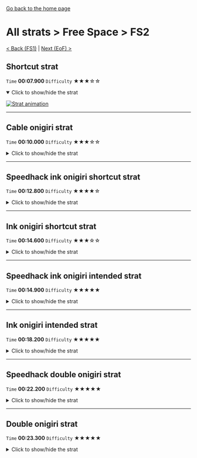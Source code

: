 [Go back to the home page](https://github.com/Doublevil/scbspeedrun)

# All strats > Free Space > FS2

[< Back (FS1)](https://github.com/Doublevil/scbspeedrun/blob/main/levels/all_lvl/FS/FS1.md) | [Next (EoF) >](https://github.com/Doublevil/scbspeedrun/blob/main/levels/all_lvl/FS/EoF.md)

## Shortcut strat

`Time` **00:07.900** `Difficulty` ★★★☆☆
<details open>
  <summary>Click to show/hide the strat</summary>

  [![Strat animation](https://github.com/Doublevil/scbspeedrun/blob/main/media/levels/FS/FS2_ShortcutStrat.webp)](https://github.com/Doublevil/scbspeedrun/blob/main/media/levels/FS/FS2_ShortcutStrat.mp4?raw=true)
</details>

---
## Cable onigiri strat

`Time` **00:10.000** `Difficulty` ★★★☆☆
<details>
  <summary>Click to show/hide the strat</summary>

  [![Strat animation](https://github.com/Doublevil/scbspeedrun/blob/main/media/levels/FS/FS2_CableOnigiriStrat.webp)](https://github.com/Doublevil/scbspeedrun/blob/main/media/levels/FS/FS2_CableOnigiriStrat.mp4?raw=true)

  **Notes**
  - This is an optimized version of the intended strat for this onigiri. This is also the only onigiri that requires you to juggle.
</details>

---
## Speedhack ink onigiri shortcut strat

`Time` **00:12.800** `Difficulty` ★★★★☆
<details>
  <summary>Click to show/hide the strat</summary>

  [![Strat animation](https://github.com/Doublevil/scbspeedrun/blob/main/media/levels/FS/FS2_S_InkOnigiriShortcut.webp)](https://github.com/Doublevil/scbspeedrun/blob/main/media/levels/FS/FS2_S_InkOnigiriShortcut.mp4?raw=true)

  **Notes**
  - Uses a onigiri juggle to carry the ink onigiri to the shortcut end.
  - Both easier and faster than the intended route.
  - This is one of the strats where speedhack is just a little bit faster, but way harder. Take it slow and steady, unlike the video.
  - One of the hardest part is making sure you collect the onigiri after grabbing the goal. When grabbing the goal with cable cart, make sure you are as far as possible from it, so that you will hover on top of the dropped ink onigiri when the cable shrinks.
</details>

---
## Ink onigiri shortcut strat

`Time` **00:14.600** `Difficulty` ★★★☆☆
<details>
  <summary>Click to show/hide the strat</summary>

  [![Strat animation](https://github.com/Doublevil/scbspeedrun/blob/main/media/levels/FS/FS2_InkOnigiriShortcut.webp)](https://github.com/Doublevil/scbspeedrun/blob/main/media/levels/FS/FS2_InkOnigiriShortcut.mp4?raw=true)

  **Notes**
  - Uses a onigiri juggle to carry the ink onigiri to the shortcut end.
  - Both easier and faster than the intended ink onigiri strat.
  - The hardest part is making sure you collect the onigiri after grabbing the goal. When grabbing the goal with cable cart, make sure you are as far as possible from it, so that you will hover on top of the dropped ink onigiri when the cable shrinks.
</details>

---
## Speedhack ink onigiri intended strat

`Time` **00:14.900** `Difficulty` ★★★★★
<details>
  <summary>Click to show/hide the strat</summary>

  [![Strat animation](https://github.com/Doublevil/scbspeedrun/blob/main/media/levels/FS/FS2_S_InkOnigiriIntended.webp)](https://github.com/Doublevil/scbspeedrun/blob/main/media/levels/FS/FS2_S_InkOnigiriIntended.mp4?raw=true)

  **Notes**
  - Substantially harder and slower than the equivalent shortcut strat.
  - Provided mostly for reference, to show how much time the shortcut strat saves.
</details>

---
## Ink onigiri intended strat

`Time` **00:18.200** `Difficulty` ★★★★★
<details>
  <summary>Click to show/hide the strat</summary>

  [![Strat animation](https://github.com/Doublevil/scbspeedrun/blob/main/media/levels/FS/FS2_InkOnigiriIntended.webp)](https://github.com/Doublevil/scbspeedrun/blob/main/media/levels/FS/FS2_InkOnigiriIntended.mp4?raw=true)

  **Notes**
  - Substantially harder and slower than the equivalent shortcut strat.
  - Provided mostly for reference, to show how much time the shortcut strat saves.
  - We do perform a small double-jump juggle trick near the end, but it's otherwise the intended strategy for this onigiri.
</details>

---
## Speedhack double onigiri strat

`Time` **00:22.200** `Difficulty` ★★★★★
<details>
  <summary>Click to show/hide the strat</summary>

  [![Strat animation](https://github.com/Doublevil/scbspeedrun/blob/main/media/levels/FS/FS2_S_DoubleOnigiri.webp)](https://github.com/Doublevil/scbspeedrun/blob/main/media/levels/FS/FS2_S_DoubleOnigiri.mp4?raw=true)

  **Notes**
  - This uses the multicart ending onigiri tech. See the onigiri techs page for more info.
  - This is a minor optimization over getting one at a time (especially with speedhack). It's recommended to go for each onigiri separately instead. See the separate onigiri strats in the "All strats" section of the guide.
</details>

---
## Double onigiri strat

`Time` **00:23.300** `Difficulty` ★★★★★
<details>
  <summary>Click to show/hide the strat</summary>

  [![Strat animation](https://github.com/Doublevil/scbspeedrun/blob/main/media/levels/FS/FS2_DoubleOnigiri.webp)](https://github.com/Doublevil/scbspeedrun/blob/main/media/levels/FS/FS2_DoubleOnigiri.mp4?raw=true)

  **Notes**
  - This uses the multicart ending onigiri tech. See the onigiri techs page for more info.
  - This is a minor optimization over getting one at a time. It's recommended to go for each onigiri separately instead. See the separate onigiri strats in the "All strats" section of the guide.
</details>

